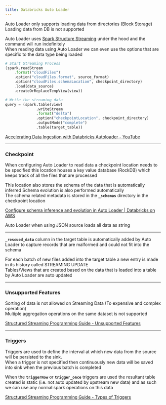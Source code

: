 ```yaml
---
title: Databricks Auto Loader
---
```


Auto Loader only supports loading data from directories (Block Storage)  
Loading data from DB is not supported

Auto Loader uses [Spark Structure Streaming](../Apache%20Spark/Spark%20Streaming/Spark%20Structure%20Streaming.md) under the hood and the command will run indefinitely  
When reading data using Auto Loader we can even use the options that are specific to the data type being loaded

````python
# Start Streaming Process
(spark.readStream
	.format("cloudFiles")
	.option("cloudFiles.format", source_format)
	.option("cloudFiles.schemaLocation", checkpoint_directory)
	.load(data_source)
	.createOrReplaceTempView(view))

# Write the streaming data
query = (spark.table(view)
              .writeStream
              .format("delta")
              .option("checkpointLocation", checkpoint_directory)
              .outputMode("complete")
              .table(target_table))
````

[Accelerating Data Ingestion with Databricks Autoloader - YouTube](https://www.youtube.com/watch?v=8a38Fv9cpd8)

---

### Checkpoint

When configuring Auto Loader to read data a checkpoint location needs to be specified this location houses a key value database (RockDB) which keeps track of all the files that are processed

This location also stores the schema of the data that is automatically inferred
Schema evolution is also performed automatically  
The schema related metadata is stored in the **`_schemas`** directory in the checkpoint location

[Configure schema inference and evolution in Auto Loader | Databricks on AWS](https://docs.databricks.com/ingestion/auto-loader/schema.html)

Auto Loader when using JSON source loads all data as string

---

**`_rescued_data`** column in the target table is automatically added by Auto Loader to capture records that are malformed and could not fit into the schema

For each batch of new files added into the target table a new entry is made in its history called STREAMING UPDATE  
Tables/Views that are created based on the data that is loaded into a table by Auto Loader are auto updated

---

### Unsupported Features

Sorting of data is not allowed on Streaming Data (To expensive and complex operation)  
Multiple aggregation operations on the same dataset is not supported

[Structured Streaming Programming Guide - Unsupported Features](https://spark.apache.org/docs/latest/structured-streaming-programming-guide.html#unsupported-operations)

---

### Triggers

Triggers are used to define the interval at which new data from the source will be persisted to the sink.  
When a trigger is not specified then continuously new data will be saved into sink when the previous batch is completed

When the **`triggerNow`** or **`trigger_once`** triggers are used the resultant table created is static (i.e. not auto updated by upstream new data) and as such we can use any normal spark operations on this data

[Structured Streaming Programming Guide - Types of Triggers](https://spark.apache.org/docs/latest/structured-streaming-programming-guide.html#triggers)
